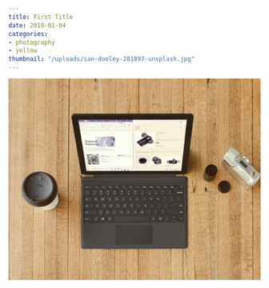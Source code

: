 ```yaml
---
title: First Title
date: 2019-01-04
categories:
- photography
- yellow
thumbnail: "/uploads/ian-dooley-281897-unsplash.jpg"
---
```

![](/uploads/ian-dooley-281897-unsplash.jpg)